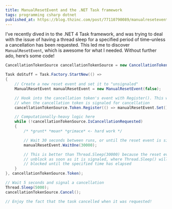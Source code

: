 ```yaml
---
title: ManualResetEvent and the .NET Task framework
tags: programming csharp dotnet
published_at: https://blog.thzinc.com/post/77110790089/manualresetevent-and-the-net-task-framework
---
```


I’ve recently dived in to the .NET 4 Task framework, and was trying to deal with the issue of having a thread sleep for a specified period of time–unless a cancellation has been requested. This led me to discover `ManualResetEvent`, which is awesome for what I needed. Without further ado, here’s some code!

```csharp
CancellationTokenSource cancellationTokenSource = new CancellationTokenSource();

Task doStuff = Task.Factory.StartNew(() =>
{
    // Create a new reset event and set it to "unsignaled"
    ManualResetEvent manualResetEvent = new ManualResetEvent(false);

    // Hook into the cancellation token's event with Register(). This will be called
    // when the cancellation token is signaled for cancellation
    cancellationTokenSource.Token.Register(() => manualResetEvent.Set());

    // Computationally-heavy logic here
    while (!cancellationTokenSource.IsCancellationRequested)
    {
        /* *grunt* *moan* *grimace* <- hard work */

        // Wait 30 seconds between runs, or until the reset event is signaled
        manualResetEvent.WaitOne(30000);

        // This is better than Thread.Sleep(30000) because the reset event will
        // unblock as soon as it is signaled, where Thread.Sleep() will remain
        // blocked until the specified time has elapsed
    }
}, cancellationTokenSource.Token);

// Wait 5 seconds and signal a cancellation
Thread.Sleep(5000);
cancellationTokenSource.Cancel();

// Enjoy the fact that the task cancelled when it was requested!
```
